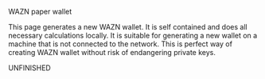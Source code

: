 WAZN paper wallet

This page generates a new WAZN wallet. It is self contained and does all necessary calculations locally. It is suitable for generating a new wallet on a machine that is not connected to the network. This is perfect way of creating WAZN wallet without risk of endangering private keys.

UNFINISHED

